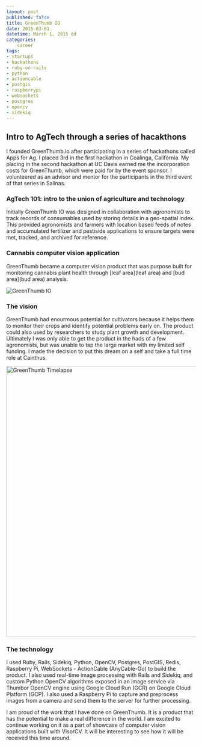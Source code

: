 ```yaml
---
layout: post
published: false
title: GreenThumb IO
date: 2015-03-01
datetime: March 1, 2015 dd
categories:
    career
tags:
- startups
- hackathons
- ruby-on-rails
- python
- actioncable
- postgis
- raspberrypi
- websockets
- postgres
- opencv
- sidekiq
---
```


## Intro to AgTech through a series of hacakthons
I founded GreenThumb.io after participating in a series of hackathons called Apps for Ag. I placed 3rd in the first hackathon in Coalinga, California. My placing in the second hackathon at UC Davis earned me the incorporation costs for GreenThumb, which were paid for by the event sponsor. I volunteered as an advisor and mentor for the participants in the third event of that series in Salinas.

### AgTech 101: intro to the union of agriculture and technology
Initially GreenThumb IO was designed in collaboration with agronomists to track records of consumables used by storing details in a geo-spatial index. This provided agronomists and farmers with location based feeds of notes and accumulated fertilizer and pestiside applications to ensure targets were met, tracked, and archived for reference.

### Cannabis computer vision application
GreenThumb became a computer vision product that was purpose built for monitoring cannabis plant health through [leaf area](leaf area) and [bud area](bud area) analysis. 

![GreenThumb IO](https://res.cloudinary.com/tonsoffun/image/upload/v1697299678/greenthumb-graph_pc5wfd.gif)

### The vision
GreenThumb had enourmous potential for cultivators because it helps them to monitor their crops and identify potential problems early on. The product could also used by researchers to study plant growth and development. Ultimately I was only able to get the product in the hads of a few agronomists, but was unable to tap the large market with my limited self funding. I made the decision to put this dream on a self and take a full time role at Cainthus.

<img src="https://res.cloudinary.com/tonsoffun/image/upload/v1697302623/greenthumb-io_gmrbku.gif" alt="GreenThumb Timelapse" style="width: 720px;">

### The technology
I used Ruby, Rails, Sidekiq, Python, OpenCV, Postgres, PostGIS, Redis, Raspberry Pi, WebSockets - ActionCable (AnyCable-Go) to build the product. I also used real-time image processing with Rails and Sidekiq, and custom Python OpenCV algorithms exposed in an image service via Thumbor OpenCV engine using Google Cloud Run (GCR) on Google Cloud Platform (GCP). I also used a Raspberry Pi to capture and preprocess images from a camera and send them to the server for further processing.


I am proud of the work that I have done on GreenThumb. It is a product that has the potential to make a real difference in the world. I am excited to continue working on it as a part of showcase of computer vision applications built with VisorCV. It will be interesting to see how it will be received this time around.
